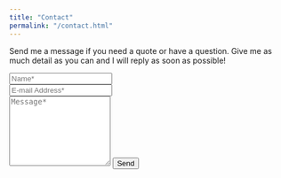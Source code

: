 ```yaml
---
title: "Contact"
permalink: "/contact.html"
---
```


<form action="https://formspree.io/f/xgepndjz" method="POST">    
<p>Send me a message if you need a quote or have a question. Give me as much detail as you can and I will reply as soon as possible!</p>
<div class="form-group row">
<div class="col-md-6">
<input class="form-control" type="text" name="name" placeholder="Name*" required>
</div>
<div class="col-md-6">
<input class="form-control" type="email" name="_replyto" placeholder="E-mail Address*" required>
</div>
</div>
<textarea rows="8" class="form-control mb-3" name="message" placeholder="Message*" required></textarea>    
<input class="btn btn-success" type="submit" value="Send">
</form>